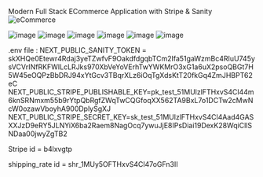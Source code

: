 
Modern Full Stack ECommerce Application with Stripe & Sanity
![eCommerce](https://user-images.githubusercontent.com/70088342/160780701-7bb38a57-76bd-49a2-a4ec-49f89c50a7c7.png)

![image](https://user-images.githubusercontent.com/70088342/160780701-7bb38a57-76bd-49a2-a4ec-49f89c50a7c7.png)
![image](https://user-images.githubusercontent.com/70088342/160780206-9cfe7c0a-3d8e-4a20-a055-b12efebe6c30.png)
![image](https://user-images.githubusercontent.com/70088342/160780265-692d37ac-7209-4d53-957a-e94b37d123c0.png)
![image](https://user-images.githubusercontent.com/70088342/160780381-7c947640-422e-4729-abae-21911e9bc716.png)
![image](https://user-images.githubusercontent.com/70088342/160780549-111ed048-cd4b-4740-b2fd-2c6fc3520c52.png)
![image](https://user-images.githubusercontent.com/70088342/160780884-22d6025e-9b7d-4493-8136-b3dfbf00a32f.png)


.env file : 
NEXT_PUBLIC_SANITY_TOKEN = skXHQe0Etewr4Rdaj3yeTZwfvF9OakdfdgqbTCm2Ifa51gaWzmBc4RIuU745ysVCVrINfRKFWILcLRJks970XbVeYoVErhTwYWKMrO3xG1a6uX2psoQBGt7H5W45eOQPzBbDRJ94xYtGcv3TBqrXLz6iOqTgXdsKtT20fkGq4ZmJHBPT62eC
NEXT_PUBLIC_STRIPE_PUBLISHABLE_KEY=pk_test_51MUlzlFTHxvS4Cl44m6knSRNmxm55b9rYtpQbRgfZWqTwCQGfoqXX562TA9BxL7o1DCTw2cMwNcW0ozawVboyhA900DplySgXJ
NEXT_PUBLIC_STRIPE_SECRET_KEY=sk_test_51MUlzlFTHxvS4Cl4Aad4GASXXJzD9eRY5JLNYiX6ba2Raem8NagOcq7ywuJjE8IPsDiai19DexK28WqiCllSNDaa00jwyZgTB2

Stripe id = b4lxvgtp

shipping_rate id = shr_1MUy5OFTHxvS4Cl47oGFn3II


